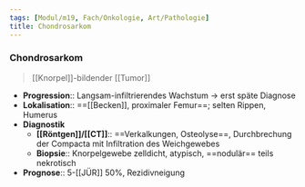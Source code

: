 ```yaml
---
tags: [Modul/m19, Fach/Onkologie, Art/Pathologie]
title: Chondrosarkom
---
```

### Chondrosarkom
> [[Knorpel]]-bildender [[Tumor]]
- **Progression**:: Langsam-infiltrierendes Wachstum → erst späte Diagnose
- **Lokalisation**:: ==[[Becken]], proximaler Femur==; selten Rippen, Humerus
- **Diagnostik**
	- **[[Röntgen]]/[[CT]]**:: ==Verkalkungen, Osteolyse==, Durchbrechung der Compacta mit Infiltration des Weichgewebes
	- **Biopsie**:: Knorpelgewebe zelldicht, atypisch, ==nodulär== teils nekrotisch
- **Prognose**:: 5-[[JÜR]] 50%, Rezidivneigung